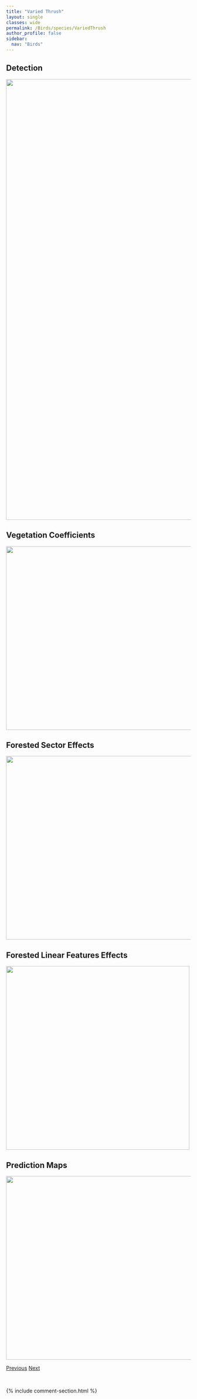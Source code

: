 ```yaml
---
title: "Varied Thrush"
layout: single
classes: wide
permalink: /Birds/species/VariedThrush
author_profile: false
sidebar:
  nav: "Birds"
---
```


<h2>Detection</h2>

<a href="https://drive.google.com/uc?export=view&id=1XTxaeA3RIkvFuZmZX5IbP0-JBUDjZjsH">
<img src="https://drive.google.com/uc?export=view&id=1XTxaeA3RIkvFuZmZX5IbP0-JBUDjZjsH" height = "1200" width = "800">
</a>


<h2>Vegetation Coefficients</h2>

<a href="https://drive.google.com/uc?export=view&id=1FTY7qOVzyGYqG0qkKlDJx1MQuXOKqBp-">
<img src="https://drive.google.com/uc?export=view&id=1FTY7qOVzyGYqG0qkKlDJx1MQuXOKqBp-" height = "500" width = "1000">
</a>


<h2>Forested Sector Effects</h2>

<a href="https://drive.google.com/uc?export=view&id=1J-eNEpLAsHpoBvt-lJ-lh8ICAbyI8Cgs">
<img src="https://drive.google.com/uc?export=view&id=1J-eNEpLAsHpoBvt-lJ-lh8ICAbyI8Cgs" height = "500" width = "1000">
</a>


<h2>Forested Linear Features Effects</h2>

<a href="https://drive.google.com/uc?export=view&id=16_dnMXMw0U1ShYmB7_s1_BHjuqNWXPKc">
<img src="https://drive.google.com/uc?export=view&id=16_dnMXMw0U1ShYmB7_s1_BHjuqNWXPKc" height = "500" width = "500">
</a>


<h2>Prediction Maps</h2>

<a href="https://drive.google.com/uc?export=view&id=1BjI2fK_fHSTGAT7qwkH72fksnsEX7ZCM">
<img src="https://drive.google.com/uc?export=view&id=1BjI2fK_fHSTGAT7qwkH72fksnsEX7ZCM" height = "500" width = "1000">
</a>


<a href="/DevelopmentWebsite/Birds/species/UplandSandpiper" class="pagination--pager" title="Bartramia longicauda">Previous</a> <a href="/DevelopmentWebsite/Birds/species/Veery" class="pagination--pager" title="Catharus fuscescens">Next</a>

<p>&nbsp;</p>

{% include comment-section.html %}

